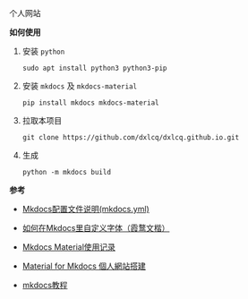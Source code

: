 个人网站

**如何使用**

1. 安装 `python`

    ```shell
    sudo apt install python3 python3-pip
    ```

2. 安装 `mkdocs` 及 `mkdocs-material`

    ```shell
    pip install mkdocs mkdocs-material
    ```

3. 拉取本项目

    ```shell
    git clone https://github.com/dxlcq/dxlcq.github.io.git
    ```

4. 生成

    ```shell
    python -m mkdocs build
    ```

**参考**

* [Mkdocs配置文件说明(mkdocs.yml)](https://blog.csdn.net/m0_63203517/article/details/129765689)

* [如何在Mkdocs里自定义字体（霞鹜文楷）](https://blog.csdn.net/m0_63203517/article/details/131946304)

* [Mkdocs Material使用记录](https://shafish.cn/blog/mkdocs/)

* [Material for Mkdocs 個人網站搭建](https://herointene.github.io/tech/mkdocsbuild/)

* [mkdocs教程](https://wcowin.work/tag.html#mkdocs)
